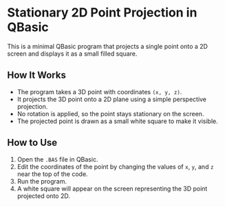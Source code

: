 # Stationary 2D Point Projection in QBasic

This is a minimal QBasic program that projects a single point onto a 2D screen and displays it as a small filled square.

## How It Works

- The program takes a 3D point with coordinates `(x, y, z)`.
- It projects the 3D point onto a 2D plane using a simple perspective projection.
- No rotation is applied, so the point stays stationary on the screen.
- The projected point is drawn as a small white square to make it visible.

## How to Use

1. Open the `.BAS` file in QBasic.
2. Edit the coordinates of the point by changing the values of `x`, `y`, and `z` near the top of the code.
3. Run the program.
4. A white square will appear on the screen representing the 3D point projected onto 2D.
